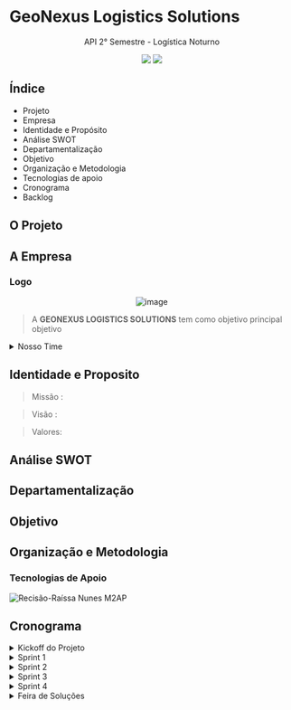 # GeoNexus Logistics Solutions 

<p align="center"> 
API 2° Semestre - Logística Noturno
</p> 
  
<p align="center">   
 <img src="https://img.shields.io/badge/Status%3A-IN PROGRESS-green"/>
 <a href="http://fatecsjc-prd.azurewebsites.net/"><img src="https://img.shields.io/badge/Instituição%3A-FATEC-red"/></a>
</p>

## **Índice**

* Projeto
* Empresa
* Identidade e Propósito
* Análise SWOT
* Departamentalização
* Objetivo
* Organização e Metodologia
* Tecnologias de apoio
* Cronograma
* Backlog
 

## **O Projeto**
> 

## **A Empresa**
### Logo


<div align="center">
  
![image](https://github.com/geonexusls/PROJETO-INTEGRADOR-2-SEMESTRE/assets/166401059/0129610e-e3e6-42d7-8dc3-71ad9a1b0b54)

</div>


> A **GEONEXUS LOGISTICS SOLUTIONS** tem como objetivo principal objetivo 


<details>
  
<summary>Nosso Time</summary>
     
| Avatar | Aluno | Função |
| ------ | ----- | -------| 
|![image](https://github.com/geonexusls/PROJETO-INTEGRADOR-2-SEMESTRE/assets/166401059/b544beea-a5ac-4c22-9f2b-9eb08ae2fb74)| Evelyn Victoria P. de Melo | Product Owner |
![image](https://github.com/geonexusls/PROJETO-INTEGRADOR-2-SEMESTRE/assets/166401059/3e7ffded-45a7-41b6-94a7-45902b846b25)|Fernanda da Silva de Andrade|Scrum Master|
![image](https://github.com/geonexusls/PROJETO-INTEGRADOR-2-SEMESTRE/assets/166401059/8e1e2fa0-ba6d-4831-9737-a6334706b99f)|Gabriela De Avila| Developer Team|
![image](https://github.com/geonexusls/PROJETO-INTEGRADOR-2-SEMESTRE/assets/166401059/3c742fb0-c75b-43c2-b59c-66c483597013)|Luiz Caldas | Developer Team| 
![image](https://github.com/geonexusls/PROJETO-INTEGRADOR-2-SEMESTRE/assets/166401059/9c6d4bb4-4540-4c56-ab03-c51786e373e9)|Tássia Nataly de Souza Campos| Developer Team|
![image](https://github.com/geonexusls/PROJETO-INTEGRADOR-2-SEMESTRE/assets/166401059/a4d83c0e-1c48-47f1-a1b0-16d10ea82b65)|Lucas Monteiro| Developer Team|
![image](https://github.com/geonexusls/PROJETO-INTEGRADOR-2-SEMESTRE/assets/166401059/6143b3d6-7dad-40e4-b580-0ae39b566d7d)|Raíssa Nunes| Developer Team|


</details>
                                                                                                                                                                                                                                                                                   
## Identidade e Proposito

> Missão : 

> Visão : 

> Valores:


## Análise SWOT


## Departamentalização 





## Objetivo 
>

## Organização e Metodologia
> 

### Tecnologias de Apoio

![Recisão-Raíssa Nunes M2AP](https://github.com/Mefller/mapeamento-potencial/assets/144354286/ba43a6fb-52d7-4407-9bfe-e54d401be3f2)





## Cronograma

 <details>
<summary>Kickoff do Projeto</summary>
*  
</details>
<details>
<summary>Sprint 1</summary>
  
 _Concluido_

>Backlog
<div id="top"></div>
<p align="center">
  
![image]



>Burndown Chart

_Por Tempo_
<div id="top"></div>
<p align="center">

![image]


_Por Itens_

<p align="center">
      

![image]

</details>

<details>
<summary>Sprint 2</summary>
  
_Concluido_

>Backlog
<div id="top"></div>
<p align="center">

![image]
      
>Burndown Chart
  
_Por Tempo_
<div id="top"></div>
<p align="center">

![image]

  
_Por Itens_
<div id="top"></div>
<p align="center">

![image]

_Potótipo de Dashboard_


</details>

<details>
<summary>Sprint 3</summary>
  
_Concluido_

>Backlog
<div id="top"></div>
<p align="center">

![image]
      
>Burndown Chart
  
_Por Tempo_
<div id="top"></div>
<p align="center">

![image]

  
_Por Itens_
<div id="top"></div>
<p align="center">

![image]

_Dashboard_
 
</details>

<details>
<summary>Sprint 4</summary>
_Concluido_

>Backlog
<div id="top"></div>
<p align="center">

![image]
      
>Burndown Chart
  
_Por Tempo_
<div id="top"></div>
<p align="center">

![image]

  
_Por Itens_
<div id="top"></div>
<p align="center">

![image]

_Dashboard_ 
</details>
 
<details>
  
<summary>Feira de Soluções</summary>
*  
</details>
                                                                                                                                                                                     
